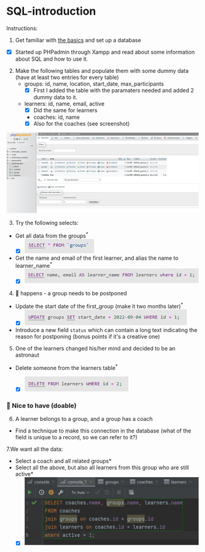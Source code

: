 # SQL-introduction

Instructions:

1. Get familiar with [the basics](./SQL-basics.md) and set up a database
- [X] Started up PHPadmin through Xampp and read about some information about SQL and how to use it. 

2. Make the following tables and populate them with some dummy data (have at least two entries for every table)
	- groups: id, name, location, start_date, max_participants
		- [X] First I added the table with the paramaters needed and added 2 dummy data to it. 

	- learners: id, name, email, active
		- [X] Did the same for learners 

    	- coaches: id, name
		- [X] Also for the coaches (see screenshot)

![SQL tabels dummy data](SQL.JPG)

3. Try the following selects:
- Get all data from the groups<sup>\*</sup>
	- [X] ![Select data from groups table](select.JPG)

- Get the name and email of the first learner, and alias the name to learner_name<sup>\*</sup> 
	- [X] ![Select as](selectAs.JPG)

4. 💩 happens - a group needs to be postponed
- Update the start date of the first_group (make it two months later)<sup>\*</sup>
	- [X] ![Update group](Update.JPG)

- Introduce a new field `status` which can contain a long text indicating the reason for postponing (bonus points if it's a creative one)

5. One of the learners changed his/her mind and decided to be an astronaut
- Delete someone from the learners table<sup>\*</sup>
	- [X] ![Delete someone](delete.JPG)


### 🌼 Nice to have (doable)
6. A learner belongs to a group, and a group has a coach
- Find a technique to make this connection in the database (what of the field is unique to a record, so we can refer to it?)

7.We want all the data:
 - Select a coach and all related groups*
 - Select all the above, but also all learners from this group who are still active*
 	- [X] ![Join](join.JPG)